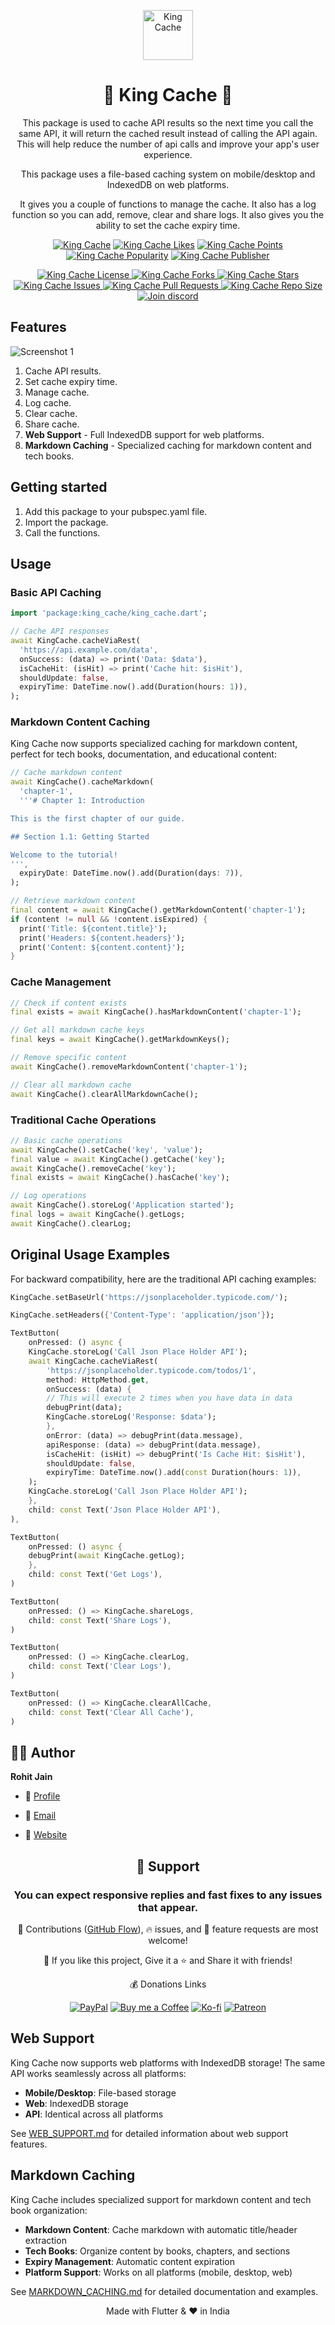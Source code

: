 <p align="center">
  <a href="https://github.com/king-technologies/king_cache" title="King Cache">
    <img src="https://raw.githubusercontent.com/king-technologies/developer-utilities/main/images/king_tech.png" width="80px" alt="King Cache"/>
  </a>
</p>

<h1 align="center">🌟 King Cache 🌟</h1>
<p align="center">This package is used to cache API results so the next time you call the same API, it will return the cached result instead of calling the API again. This will help reduce the number of api calls and improve your app's user experience. </p>

<p align="center">This package uses a file-based caching system on mobile/desktop and IndexedDB on web platforms.</p>

<p align="center">It gives you a couple of functions to manage the cache. It also has a log function so you can add, remove, clear and share logs. It also gives you the ability to set the cache expiry time.</p>


<p align="center">
<a href="https://pub.dev/packages/king_cache"title="PubDev">
<img src="https://img.shields.io/pub/v/king_cache.svg?label=Pub&logo=Dart&style=flat-square" alt="King Cache"/></a>
<a href="https://pub.dev/packages/king_cache" title="Pub Dev">
<img src="https://img.shields.io/pub/likes/king_cache?label=Likes&logo=Dart&style=flat-square" alt="King Cache Likes"/></a>
<a href="https://pub.dev/packages/king_cache" title="Pub Dev">
<img src="https://img.shields.io/pub/points/king_cache?label=Points&logo=Dart&style=flat-square" alt="King Cache Points"/></a>
<a href="https://pub.dev/packages/king_cache" title="Pub Dev">
<img src="https://img.shields.io/pub/popularity/king_cache?label=Popularity&logo=Dart&style=flat-square" alt="King Cache Popularity"/></a>
<a href="https://pub.dev/packages/king_cache" title="Pub Dev">
<img src="https://img.shields.io/pub/publisher/king_cache?label=Publisher&logo=Dart&style=flat-square" alt="King Cache Publisher"/>
</a>
</p>

<p align="center">
<a href="https://github.com/king-technologies/king_cache/blob/master/LICENSE" title="License">
<img src="https://img.shields.io/github/license/king-technologies/king_cache?label=License&logo=Github&style=flat-square" alt="King Cache License"/>
</a>
<a href="https://github.com/king-technologies/king_cache/fork" title="Forks">
<img src="https://img.shields.io/github/forks/king-technologies/king_cache?label=Forks&logo=Github&style=flat-square" alt="King Cache Forks"/>
</a>
<a href="https://github.com/king-technologies/king_cache/stargazers" title="Stars">
<img src="https://img.shields.io/github/stars/king-technologies/king_cache?label=Stars&logo=Github&style=flat-square" alt="King Cache Stars"/>
</a>
<a href="https://github.com/king-technologies/king_cache/issues" title="Issues">
<img src="https://img.shields.io/github/issues/king-technologies/king_cache?label=Issues&logo=Github&style=flat-square" alt="King Cache Issues"/>
</a>
<a href="https://github.com/king-technologies/king_cache/pulls" title="Pull Requests">
<img src="https://img.shields.io/github/issues-pr/king-technologies/king_cache?label=Pull%20Requests&logo=Github&style=flat-square" alt="King Cache Pull Requests"/>
</a>
<a href="https://github.com/king-technologies/king_cache" title="Repo Size">
<img src="https://img.shields.io/github/repo-size/king-technologies/king_cache?label=Repo%20Size&logo=Github&style=flat-square" alt="King Cache Repo Size"/>
</a>
<a href="https://discord.gg/CJU4UNTaFt" title="Join Community">
<img src="https://img.shields.io/discord/737854816402800690?color=%236d82cb&label=Join%20Community&logo=discord&logoColor=%23FFFFFF&style=flat-square" alt="Join discord"/>
</a>

## Features

![Screenshot 1](https://raw.githubusercontent.com/king-technologies/king_cache/main/screenshots/screenshot_1.png)
1. Cache API results.
2. Set cache expiry time.
3. Manage cache.
4. Log cache.
5. Clear cache.
6. Share cache.
7. **Web Support** - Full IndexedDB support for web platforms.
8. **Markdown Caching** - Specialized caching for markdown content and tech books.

## Getting started

1. Add this package to your pubspec.yaml file.
2. Import the package.
3. Call the functions.

## Usage

### Basic API Caching

```dart
import 'package:king_cache/king_cache.dart';

// Cache API responses
await KingCache.cacheViaRest(
  'https://api.example.com/data',
  onSuccess: (data) => print('Data: $data'),
  isCacheHit: (isHit) => print('Cache hit: $isHit'),
  shouldUpdate: false,
  expiryTime: DateTime.now().add(Duration(hours: 1)),
);
```

### Markdown Content Caching

King Cache now supports specialized caching for markdown content, perfect for tech books, documentation, and educational content:

```dart
// Cache markdown content
await KingCache().cacheMarkdown(
  'chapter-1',
  '''# Chapter 1: Introduction

This is the first chapter of our guide.

## Section 1.1: Getting Started

Welcome to the tutorial!
''',
  expiryDate: DateTime.now().add(Duration(days: 7)),
);

// Retrieve markdown content
final content = await KingCache().getMarkdownContent('chapter-1');
if (content != null && !content.isExpired) {
  print('Title: ${content.title}');
  print('Headers: ${content.headers}');
  print('Content: ${content.content}');
}
```
### Cache Management

```dart
// Check if content exists
final exists = await KingCache().hasMarkdownContent('chapter-1');

// Get all markdown cache keys
final keys = await KingCache().getMarkdownKeys();

// Remove specific content
await KingCache().removeMarkdownContent('chapter-1');

// Clear all markdown cache
await KingCache().clearAllMarkdownCache();
```

### Traditional Cache Operations

```dart
// Basic cache operations
await KingCache().setCache('key', 'value');
final value = await KingCache().getCache('key');
await KingCache().removeCache('key');
final exists = await KingCache().hasCache('key');

// Log operations
await KingCache().storeLog('Application started');
final logs = await KingCache().getLogs;
await KingCache().clearLog;
```

## Original Usage Examples

For backward compatibility, here are the traditional API caching examples:

```dart
KingCache.setBaseUrl('https://jsonplaceholder.typicode.com/');
```
```dart
KingCache.setHeaders({'Content-Type': 'application/json'});
```

```dart
TextButton(
    onPressed: () async {
    KingCache.storeLog('Call Json Place Holder API');
    await KingCache.cacheViaRest(
        'https://jsonplaceholder.typicode.com/todos/1',
        method: HttpMethod.get,
        onSuccess: (data) {
        // This will execute 2 times when you have data in data
        debugPrint(data);
        KingCache.storeLog('Response: $data');
        },
        onError: (data) => debugPrint(data.message),
        apiResponse: (data) => debugPrint(data.message),
        isCacheHit: (isHit) => debugPrint('Is Cache Hit: $isHit'),
        shouldUpdate: false,
        expiryTime: DateTime.now().add(const Duration(hours: 1)),
    );
    KingCache.storeLog('Call Json Place Holder API');
    },
    child: const Text('Json Place Holder API'),
),
```
```dart
TextButton(
    onPressed: () async {
    debugPrint(await KingCache.getLog);
    },
    child: const Text('Get Logs'),
)
```
```dart
TextButton(
    onPressed: () => KingCache.shareLogs,
    child: const Text('Share Logs'),
)
```
```dart
TextButton(
    onPressed: () => KingCache.clearLog,
    child: const Text('Clear Logs'),
)
```
```dart
TextButton(
    onPressed: () => KingCache.clearAllCache,
    child: const Text('Clear All Cache'),
)
```
## 🧑🏻 Author

**Rohit Jain**

- 🌌 [Profile](https://github.com/Rohit19060 "Rohit Jain")

- 🏮 [Email](mailto:rohitjain19060@gmail.com?subject=Hi%20from%20King%20Cache "Hi!")

- 🦁 [Website](https://kingtechnologies.dev "Welcome")

<h2 align="center">🤝 Support</h2>
<h3 align="center">You can expect responsive replies and fast fixes to any issues that appear.</h3>

<p align="center">🎀 Contributions (<a href="https://guides.github.com/introduction/flow" title="GitHub flow">GitHub Flow</a>), 🔥 issues, and 🥮 feature requests are most welcome!</p>

<p align="center">💙 If you like this project, Give it a ⭐ and Share it with friends!</p>
<p align="center">💰 Donations Links</p>
<p align="center">
<a href="https://www.paypal.me/kingrohitJ" title="PayPal"><img src="https://raw.githubusercontent.com/king-technologies/developer-utilities/main/images/paypal.png" alt="PayPal"/></a>
<a href="https://www.buymeacoffee.com/rohitjain" title="Buy me a Coffee"><img src="https://raw.githubusercontent.com/king-technologies/developer-utilities/main/images/coffee.png" alt="Buy me a Coffee"/></a>
<a href="https://ko-fi.com/rohitjain" title="Ko-fi"><img src="https://raw.githubusercontent.com/king-technologies/developer-utilities/main/images/kofi.png" alt="Ko-fi"/></a>
<a href="https://www.patreon.com/KingTechnologies" title="Patreon"><img src="https://raw.githubusercontent.com/king-technologies/developer-utilities/main/images/patreon.png" alt="Patreon"/></a>
</p>

## Web Support

King Cache now supports web platforms with IndexedDB storage! The same API works seamlessly across all platforms:

- **Mobile/Desktop**: File-based storage
- **Web**: IndexedDB storage
- **API**: Identical across all platforms

See [WEB_SUPPORT.md](WEB_SUPPORT.md) for detailed information about web support features.

## Markdown Caching

King Cache includes specialized support for markdown content and tech book organization:

- **Markdown Content**: Cache markdown with automatic title/header extraction
- **Tech Books**: Organize content by books, chapters, and sections
- **Expiry Management**: Automatic content expiration
- **Platform Support**: Works on all platforms (mobile, desktop, web)

See [MARKDOWN_CACHING.md](MARKDOWN_CACHING.md) for detailed documentation and examples.

<p align="center">Made with Flutter & ❤️ in India</p>
